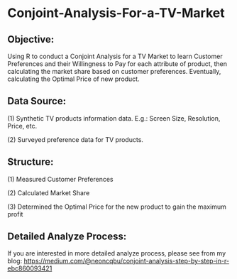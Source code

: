 # Conjoint-Analysis-For-a-TV-Market

## Objective:

Using R to conduct a Conjoint Analysis for a TV Market to learn Customer Preferences and their Willingness to Pay for each attribute of product, then calculating the market share based on customer preferences. Eventually, calculating the Optimal Price of new product.

## Data Source:

(1) Synthetic TV products information data. E.g.: Screen Size, Resolution, Price, etc.

(2) Surveyed preference data for TV products.

## Structure:

(1) Measured Customer Preferences

(2) Calculated Market Share

(3) Determined the Optimal Price for the new product to gain the maximum profit

## Detailed Analyze Process:

If you are interested in more detailed analyze process, please see from my blog:
https://medium.com/@neoncqbu/conjoint-analysis-step-by-step-in-r-ebc860093421
